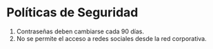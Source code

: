 # Políticas de Seguridad

1. Contraseñas deben cambiarse cada 90 días.
2. No se permite el acceso a redes sociales desde la red corporativa.
